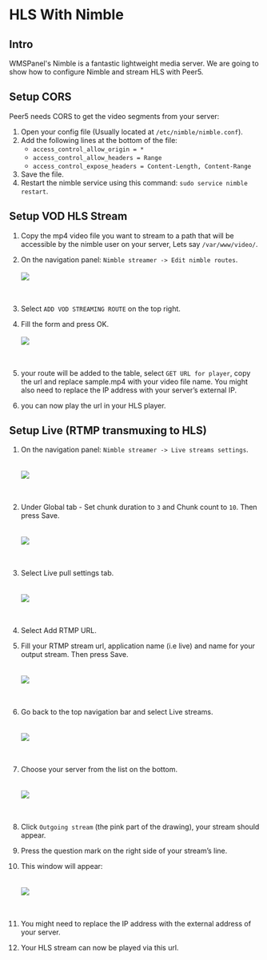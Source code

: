 # HLS With Nimble

## Intro
WMSPanel's Nimble is a fantastic lightweight media server.
We are going to show how to configure Nimble and stream HLS with Peer5.

## Setup CORS 
Peer5 needs CORS to get the video segments from your server:

1. Open your config file (Usually located at `/etc/nimble/nimble.conf`).
2. Add the following lines at the bottom of the file:
	+ `access_control_allow_origin = *`
	+ `access_control_allow_headers = Range`
	+ `access_control_expose_headers = Content-Length, Content-Range`
3. Save the file.
4. Restart the nimble service using this command: `sudo service nimble restart`.

## Setup VOD HLS Stream
1. Copy the mp4 video file you want to stream to a path that will be accessible by the nimble user on your server, Lets say `/var/www/video/`.
2. On the navigation panel: `Nimble streamer -> Edit nimble routes`.
	<br/><br/>
	![](./images/nimble/image01.png)
	<br/><br/><br/>
	
3. Select `ADD VOD STREAMING ROUTE` on the top right.

4. Fill the form and press OK.
	<br/><br/>
	![](./images/nimble/image00.png)
	<br/><br/><br/>
	
5. your route will be added to the table, select `GET URL for player`, copy the url and replace sample.mp4 with your video file name.
 You might also need to replace the IP address with your server’s external IP.

6. you can now play the url in your HLS player.


## Setup Live (RTMP transmuxing to HLS)

1. On the navigation panel: `Nimble streamer -> Live streams settings`.
	<br/><br/><br/>
	![](./images/nimble/image03.png)
	<br/><br/><br/>
	
2. Under Global tab -  Set chunk duration to `3` and Chunk count to `10`. Then press Save.
	<br/><br/><br/>
	![](./images/nimble/image06.png)
	<br/><br/><br/>
	
3. Select Live pull settings tab.
	<br/><br/><br/>
	![](./images/nimble/image05.png)
	<br/><br/><br/>
	
4. Select Add RTMP URL.

5. Fill your RTMP stream url, application name (i.e live) and name for your output stream. Then press Save.
	<br/><br/><br/>
	![](./images/nimble/image07.png)
	<br/><br/><br/>
	
6. Go back to the top navigation bar and select Live streams.
	<br/><br/><br/>
	![](./images/nimble/image04.png)
	<br/><br/><br/>
	
7. Choose your server from the list on the bottom.
	<br/><br/><br/>
	![](./images/nimble/image08.png)
	<br/><br/><br/>
	
8. Click `Outgoing stream` (the pink part of the drawing), your stream should appear.

9. Press the question mark on the right side of your stream’s line.

10. This window will appear:
	<br/><br/><br/>
	![](./images/nimble/image02.png)
	<br/><br/><br/>
	
11. You might need to replace the IP address with the external address of your server.

12. Your HLS stream can now be played via this url.
